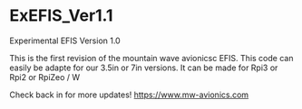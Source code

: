 # ExEFIS_Ver1.1
Experimental EFIS Version 1.0

This is the first revision of the mountain wave avionicsc EFIS. This code can easily be adapte for our 3.5in or 7in versions.
It can be made for Rpi3 or Rpi2 or RpiZeo / W

Check back in for more updates!
https://www.mw-avionics.com
